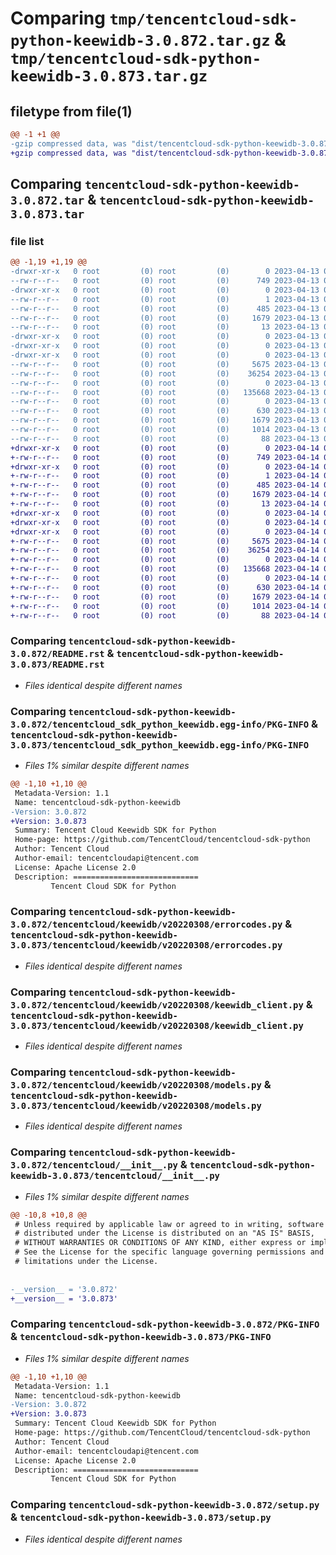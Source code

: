 # Comparing `tmp/tencentcloud-sdk-python-keewidb-3.0.872.tar.gz` & `tmp/tencentcloud-sdk-python-keewidb-3.0.873.tar.gz`

## filetype from file(1)

```diff
@@ -1 +1 @@
-gzip compressed data, was "dist/tencentcloud-sdk-python-keewidb-3.0.872.tar", last modified: Thu Apr 13 00:44:37 2023, max compression
+gzip compressed data, was "dist/tencentcloud-sdk-python-keewidb-3.0.873.tar", last modified: Fri Apr 14 00:40:28 2023, max compression
```

## Comparing `tencentcloud-sdk-python-keewidb-3.0.872.tar` & `tencentcloud-sdk-python-keewidb-3.0.873.tar`

### file list

```diff
@@ -1,19 +1,19 @@
-drwxr-xr-x   0 root         (0) root         (0)        0 2023-04-13 00:44:37.000000 tencentcloud-sdk-python-keewidb-3.0.872/
--rw-r--r--   0 root         (0) root         (0)      749 2023-04-13 00:44:37.000000 tencentcloud-sdk-python-keewidb-3.0.872/README.rst
-drwxr-xr-x   0 root         (0) root         (0)        0 2023-04-13 00:44:37.000000 tencentcloud-sdk-python-keewidb-3.0.872/tencentcloud_sdk_python_keewidb.egg-info/
--rw-r--r--   0 root         (0) root         (0)        1 2023-04-13 00:44:37.000000 tencentcloud-sdk-python-keewidb-3.0.872/tencentcloud_sdk_python_keewidb.egg-info/dependency_links.txt
--rw-r--r--   0 root         (0) root         (0)      485 2023-04-13 00:44:37.000000 tencentcloud-sdk-python-keewidb-3.0.872/tencentcloud_sdk_python_keewidb.egg-info/SOURCES.txt
--rw-r--r--   0 root         (0) root         (0)     1679 2023-04-13 00:44:37.000000 tencentcloud-sdk-python-keewidb-3.0.872/tencentcloud_sdk_python_keewidb.egg-info/PKG-INFO
--rw-r--r--   0 root         (0) root         (0)       13 2023-04-13 00:44:37.000000 tencentcloud-sdk-python-keewidb-3.0.872/tencentcloud_sdk_python_keewidb.egg-info/top_level.txt
-drwxr-xr-x   0 root         (0) root         (0)        0 2023-04-13 00:44:37.000000 tencentcloud-sdk-python-keewidb-3.0.872/tencentcloud/
-drwxr-xr-x   0 root         (0) root         (0)        0 2023-04-13 00:44:37.000000 tencentcloud-sdk-python-keewidb-3.0.872/tencentcloud/keewidb/
-drwxr-xr-x   0 root         (0) root         (0)        0 2023-04-13 00:44:37.000000 tencentcloud-sdk-python-keewidb-3.0.872/tencentcloud/keewidb/v20220308/
--rw-r--r--   0 root         (0) root         (0)     5675 2023-04-13 00:44:37.000000 tencentcloud-sdk-python-keewidb-3.0.872/tencentcloud/keewidb/v20220308/errorcodes.py
--rw-r--r--   0 root         (0) root         (0)    36254 2023-04-13 00:44:37.000000 tencentcloud-sdk-python-keewidb-3.0.872/tencentcloud/keewidb/v20220308/keewidb_client.py
--rw-r--r--   0 root         (0) root         (0)        0 2023-04-13 00:44:37.000000 tencentcloud-sdk-python-keewidb-3.0.872/tencentcloud/keewidb/v20220308/__init__.py
--rw-r--r--   0 root         (0) root         (0)   135668 2023-04-13 00:44:37.000000 tencentcloud-sdk-python-keewidb-3.0.872/tencentcloud/keewidb/v20220308/models.py
--rw-r--r--   0 root         (0) root         (0)        0 2023-04-13 00:44:37.000000 tencentcloud-sdk-python-keewidb-3.0.872/tencentcloud/keewidb/__init__.py
--rw-r--r--   0 root         (0) root         (0)      630 2023-04-13 00:44:37.000000 tencentcloud-sdk-python-keewidb-3.0.872/tencentcloud/__init__.py
--rw-r--r--   0 root         (0) root         (0)     1679 2023-04-13 00:44:37.000000 tencentcloud-sdk-python-keewidb-3.0.872/PKG-INFO
--rw-r--r--   0 root         (0) root         (0)     1014 2023-04-13 00:44:37.000000 tencentcloud-sdk-python-keewidb-3.0.872/setup.py
--rw-r--r--   0 root         (0) root         (0)       88 2023-04-13 00:44:37.000000 tencentcloud-sdk-python-keewidb-3.0.872/setup.cfg
+drwxr-xr-x   0 root         (0) root         (0)        0 2023-04-14 00:40:28.000000 tencentcloud-sdk-python-keewidb-3.0.873/
+-rw-r--r--   0 root         (0) root         (0)      749 2023-04-14 00:40:28.000000 tencentcloud-sdk-python-keewidb-3.0.873/README.rst
+drwxr-xr-x   0 root         (0) root         (0)        0 2023-04-14 00:40:28.000000 tencentcloud-sdk-python-keewidb-3.0.873/tencentcloud_sdk_python_keewidb.egg-info/
+-rw-r--r--   0 root         (0) root         (0)        1 2023-04-14 00:40:28.000000 tencentcloud-sdk-python-keewidb-3.0.873/tencentcloud_sdk_python_keewidb.egg-info/dependency_links.txt
+-rw-r--r--   0 root         (0) root         (0)      485 2023-04-14 00:40:28.000000 tencentcloud-sdk-python-keewidb-3.0.873/tencentcloud_sdk_python_keewidb.egg-info/SOURCES.txt
+-rw-r--r--   0 root         (0) root         (0)     1679 2023-04-14 00:40:28.000000 tencentcloud-sdk-python-keewidb-3.0.873/tencentcloud_sdk_python_keewidb.egg-info/PKG-INFO
+-rw-r--r--   0 root         (0) root         (0)       13 2023-04-14 00:40:28.000000 tencentcloud-sdk-python-keewidb-3.0.873/tencentcloud_sdk_python_keewidb.egg-info/top_level.txt
+drwxr-xr-x   0 root         (0) root         (0)        0 2023-04-14 00:40:28.000000 tencentcloud-sdk-python-keewidb-3.0.873/tencentcloud/
+drwxr-xr-x   0 root         (0) root         (0)        0 2023-04-14 00:40:28.000000 tencentcloud-sdk-python-keewidb-3.0.873/tencentcloud/keewidb/
+drwxr-xr-x   0 root         (0) root         (0)        0 2023-04-14 00:40:28.000000 tencentcloud-sdk-python-keewidb-3.0.873/tencentcloud/keewidb/v20220308/
+-rw-r--r--   0 root         (0) root         (0)     5675 2023-04-14 00:40:28.000000 tencentcloud-sdk-python-keewidb-3.0.873/tencentcloud/keewidb/v20220308/errorcodes.py
+-rw-r--r--   0 root         (0) root         (0)    36254 2023-04-14 00:40:28.000000 tencentcloud-sdk-python-keewidb-3.0.873/tencentcloud/keewidb/v20220308/keewidb_client.py
+-rw-r--r--   0 root         (0) root         (0)        0 2023-04-14 00:40:28.000000 tencentcloud-sdk-python-keewidb-3.0.873/tencentcloud/keewidb/v20220308/__init__.py
+-rw-r--r--   0 root         (0) root         (0)   135668 2023-04-14 00:40:28.000000 tencentcloud-sdk-python-keewidb-3.0.873/tencentcloud/keewidb/v20220308/models.py
+-rw-r--r--   0 root         (0) root         (0)        0 2023-04-14 00:40:28.000000 tencentcloud-sdk-python-keewidb-3.0.873/tencentcloud/keewidb/__init__.py
+-rw-r--r--   0 root         (0) root         (0)      630 2023-04-14 00:40:28.000000 tencentcloud-sdk-python-keewidb-3.0.873/tencentcloud/__init__.py
+-rw-r--r--   0 root         (0) root         (0)     1679 2023-04-14 00:40:28.000000 tencentcloud-sdk-python-keewidb-3.0.873/PKG-INFO
+-rw-r--r--   0 root         (0) root         (0)     1014 2023-04-14 00:40:28.000000 tencentcloud-sdk-python-keewidb-3.0.873/setup.py
+-rw-r--r--   0 root         (0) root         (0)       88 2023-04-14 00:40:28.000000 tencentcloud-sdk-python-keewidb-3.0.873/setup.cfg
```

### Comparing `tencentcloud-sdk-python-keewidb-3.0.872/README.rst` & `tencentcloud-sdk-python-keewidb-3.0.873/README.rst`

 * *Files identical despite different names*

### Comparing `tencentcloud-sdk-python-keewidb-3.0.872/tencentcloud_sdk_python_keewidb.egg-info/PKG-INFO` & `tencentcloud-sdk-python-keewidb-3.0.873/tencentcloud_sdk_python_keewidb.egg-info/PKG-INFO`

 * *Files 1% similar despite different names*

```diff
@@ -1,10 +1,10 @@
 Metadata-Version: 1.1
 Name: tencentcloud-sdk-python-keewidb
-Version: 3.0.872
+Version: 3.0.873
 Summary: Tencent Cloud Keewidb SDK for Python
 Home-page: https://github.com/TencentCloud/tencentcloud-sdk-python
 Author: Tencent Cloud
 Author-email: tencentcloudapi@tencent.com
 License: Apache License 2.0
 Description: ============================
         Tencent Cloud SDK for Python
```

### Comparing `tencentcloud-sdk-python-keewidb-3.0.872/tencentcloud/keewidb/v20220308/errorcodes.py` & `tencentcloud-sdk-python-keewidb-3.0.873/tencentcloud/keewidb/v20220308/errorcodes.py`

 * *Files identical despite different names*

### Comparing `tencentcloud-sdk-python-keewidb-3.0.872/tencentcloud/keewidb/v20220308/keewidb_client.py` & `tencentcloud-sdk-python-keewidb-3.0.873/tencentcloud/keewidb/v20220308/keewidb_client.py`

 * *Files identical despite different names*

### Comparing `tencentcloud-sdk-python-keewidb-3.0.872/tencentcloud/keewidb/v20220308/models.py` & `tencentcloud-sdk-python-keewidb-3.0.873/tencentcloud/keewidb/v20220308/models.py`

 * *Files identical despite different names*

### Comparing `tencentcloud-sdk-python-keewidb-3.0.872/tencentcloud/__init__.py` & `tencentcloud-sdk-python-keewidb-3.0.873/tencentcloud/__init__.py`

 * *Files 1% similar despite different names*

```diff
@@ -10,8 +10,8 @@
 # Unless required by applicable law or agreed to in writing, software
 # distributed under the License is distributed on an "AS IS" BASIS,
 # WITHOUT WARRANTIES OR CONDITIONS OF ANY KIND, either express or implied.
 # See the License for the specific language governing permissions and
 # limitations under the License.
 
 
-__version__ = '3.0.872'
+__version__ = '3.0.873'
```

### Comparing `tencentcloud-sdk-python-keewidb-3.0.872/PKG-INFO` & `tencentcloud-sdk-python-keewidb-3.0.873/PKG-INFO`

 * *Files 1% similar despite different names*

```diff
@@ -1,10 +1,10 @@
 Metadata-Version: 1.1
 Name: tencentcloud-sdk-python-keewidb
-Version: 3.0.872
+Version: 3.0.873
 Summary: Tencent Cloud Keewidb SDK for Python
 Home-page: https://github.com/TencentCloud/tencentcloud-sdk-python
 Author: Tencent Cloud
 Author-email: tencentcloudapi@tencent.com
 License: Apache License 2.0
 Description: ============================
         Tencent Cloud SDK for Python
```

### Comparing `tencentcloud-sdk-python-keewidb-3.0.872/setup.py` & `tencentcloud-sdk-python-keewidb-3.0.873/setup.py`

 * *Files identical despite different names*

